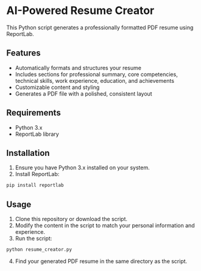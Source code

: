 # AI-Powered Resume Creator

This Python script generates a professionally formatted PDF resume using ReportLab.

## Features

- Automatically formats and structures your resume
- Includes sections for professional summary, core competencies, technical skills, work experience, education, and achievements
- Customizable content and styling
- Generates a PDF file with a polished, consistent layout

## Requirements

- Python 3.x
- ReportLab library

## Installation

1. Ensure you have Python 3.x installed on your system.
2. Install ReportLab:
```bash
pip install reportlab
```

## Usage

1. Clone this repository or download the script.
2. Modify the content in the script to match your personal information and experience.
3. Run the script:
```bash
python resume_creator.py
```
4. Find your generated PDF resume in the same directory as the script.


